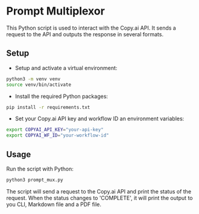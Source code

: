 # Prompt Multiplexor

This Python script is used to interact with the Copy.ai API. It sends a request to the API and outputs the response in several formats.

## Setup

- Setup and activate a virtual environment:

```bash
python3 -m venv venv
source venv/bin/activate
```

- Install the required Python packages:

```bash
pip install -r requirements.txt
```

- Set your Copy.ai API key and workflow ID an environment variables:

```bash
export COPYAI_API_KEY="your-api-key"
export COPYAI_WF_ID="your-workflow-id"
```

## Usage

Run the script with Python:

```bash
python3 prompt_mux.py
```

The script will send a request to the Copy.ai API and print the status of the request. When the status changes to 'COMPLETE', it will print the output to you CLI, Markdown file and a PDF file.
